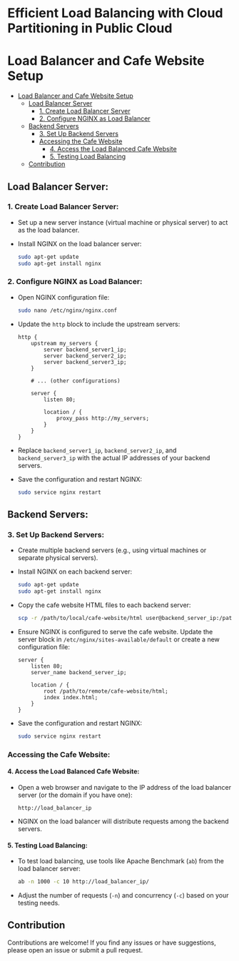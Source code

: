 # Efficient Load Balancing with Cloud Partitioning in Public Cloud
# Load Balancer and Cafe Website Setup

- [Load Balancer and Cafe Website Setup](#load-balancer-and-cafe-website-setup)
  - [Load Balancer Server](#load-balancer-server)
    - [1. Create Load Balancer Server](#1-create-load-balancer-server)
    - [2. Configure NGINX as Load Balancer](#2-configure-nginx-as-load-balancer)
  - [Backend Servers](#backend-servers)
    - [3. Set Up Backend Servers](#3-set-up-backend-servers)
    - [Accessing the Cafe Website](#accessing-the-cafe-website)
      - [4. Access the Load Balanced Cafe Website](#4-access-the-load-balanced-cafe-website)
      - [5. Testing Load Balancing](#5-testing-load-balancing)
  - [Contribution](#contribution)

## Load Balancer Server:

### 1. Create Load Balancer Server:

- Set up a new server instance (virtual machine or physical server) to act as the load balancer.
- Install NGINX on the load balancer server:

    ```bash
    sudo apt-get update
    sudo apt-get install nginx
    ```

### 2. Configure NGINX as Load Balancer:

- Open NGINX configuration file:

    ```bash
    sudo nano /etc/nginx/nginx.conf
    ```

- Update the `http` block to include the upstream servers:

    ```nginx
    http {
        upstream my_servers {
            server backend_server1_ip;
            server backend_server2_ip;
            server backend_server3_ip;
        }

        # ... (other configurations)

        server {
            listen 80;

            location / {
                proxy_pass http://my_servers;
            }
        }
    }
    ```

- Replace `backend_server1_ip`, `backend_server2_ip`, and `backend_server3_ip` with the actual IP addresses of your backend servers.
- Save the configuration and restart NGINX:

    ```bash
    sudo service nginx restart
    ```

## Backend Servers:

### 3. Set Up Backend Servers:

- Create multiple backend servers (e.g., using virtual machines or separate physical servers).
- Install NGINX on each backend server:

    ```bash
    sudo apt-get update
    sudo apt-get install nginx
    ```

- Copy the cafe website HTML files to each backend server:

    ```bash
    scp -r /path/to/local/cafe-website/html user@backend_server_ip:/path/to/remote/cafe-website/
    ```

- Ensure NGINX is configured to serve the cafe website. Update the server block in `/etc/nginx/sites-available/default` or create a new configuration file:

    ```nginx
    server {
        listen 80;
        server_name backend_server_ip;

        location / {
            root /path/to/remote/cafe-website/html;
            index index.html;
        }
    }
    ```

- Save the configuration and restart NGINX:

    ```bash
    sudo service nginx restart
    ```

### Accessing the Cafe Website:

#### 4. Access the Load Balanced Cafe Website:

- Open a web browser and navigate to the IP address of the load balancer server (or the domain if you have one):

    ```text
    http://load_balancer_ip
    ```

- NGINX on the load balancer will distribute requests among the backend servers.

#### 5. Testing Load Balancing:

- To test load balancing, use tools like Apache Benchmark (`ab`) from the load balancer server:

    ```bash
    ab -n 1000 -c 10 http://load_balancer_ip/
    ```

- Adjust the number of requests (`-n`) and concurrency (`-c`) based on your testing needs.

## Contribution

Contributions are welcome! If you find any issues or have suggestions, please open an issue or submit a pull request.
